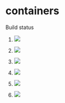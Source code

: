 # containers

Build status


1. [![](https://github.com/nickwilson3/containers_nick/workflows/tests-fibonacci/badge.svg)](https://github.com/nickwilson3/containers_nick/actions?query=workflow%3Atests-fibonacci)
1. [![](https://github.com/nickwilson3/containers_nick/workflows/tests-range/badge.svg)](https://github.com/nickwilson3/containers_nick/actions?query=workflow%3Atests-range)

1. [![](https://github.com/nickwilson3/containers_nick/workflows/tests-unicode/badge.svg)](https://github.com/nickwilson3/containers_nick/actions?query=workflow%3Atests-unicode)
1. [![](https://github.com/nickwilson3/containers_nick/workflows/tests-BST/badge.svg)](https://github.com/nickwilson3/containers_nick/actions?query=workflow%3Atests-BST)
1. [![](https://github.com/nickwilson3/containers_nick/workflows/tests-BinaryTree/badge.svg)](https://github.com/nickwilson3/containers_nick/actions?query=workflow%3Atests-BinaryTree)
1. [![](https://github.com/nickwilson3/containers_nick/workflows/tests-AVLTree/badge.svg)](https://github.com/nickwilson3/containers_nick/actions?query=workflow%3Atests-AVLTree)
